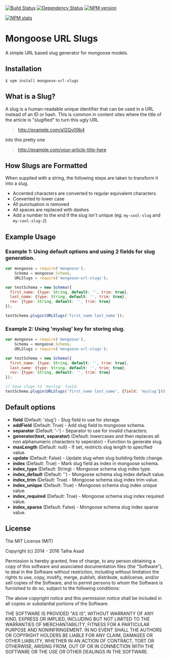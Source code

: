 [![Build Status](https://travis-ci.org/mindblaze/mongoose-url-slugs.png?branch=master)](https://travis-ci.org/mindblaze/mongoose-url-slugs)
[![Dependency Status](https://www.versioneye.com/user/projects/56a7673f7e03c7003ba3fc11/badge.svg)](https://www.versioneye.com/user/projects/56a7673f7e03c7003ba3fc11)
[![NPM version](https://badge.fury.io/js/mongoose-url-slugs.svg)](http://badge.fury.io/js/mongoose-url-slugs)

[![NPM stats](https://nodei.co/npm/mongoose-url-slugs.png?downloads=true)](https://www.npmjs.org/package/mongoose-url-slugs)

# Mongoose URL Slugs

A simple URL based slug generator for mongoose models.


## Installation

```
$ npm install mongoose-url-slugs
```

## What is a Slug?

A slug is a human-readable unique identifier that can be used in a URL instead of an ID or hash. This is common in content sites where the title of the article is "slugified" to turn this ugly URL

> http://example.com/a12Qv09b4

into this pretty one

> http://example.com/your-article-title-here

## How Slugs are Formatted

When supplied with a string, the following steps are taken to transform it into a slug.

- Accented characters are converted to regular equivalent characters.
- Converted to lower case
- All punctuation is removed
- All spaces are replaced with dashes
- Add a number to the end if the slug isn't unique (eg: `my-cool-slug` and `my-cool-slug-2`)

## Example Usage


### Example 1: Using default options and using 2 fields for slug generation.

```js
var mongoose = require('mongoose'),
    Schema = mongoose.Schema,
    URLSlugs = require('mongoose-url-slugs');

var testSchema = new Schema({
  first_name: {type: String, default: '', trim: true},
  last_name: {type: String, default: '', trim: true},
  rev: {type: String, default: '', trim: true}
});

testSchema.plugin(URLSlugs('first_name last_name'));
```

### Example 2: Using 'myslug' key for storing slug.

```js
var mongoose = require('mongoose'),
    Schema = mongoose.Schema,
    URLSlugs = require('mongoose-url-slugs');

var testSchema = new Schema({
  first_name: {type: String, default: '', trim: true},
  last_name: {type: String, default: '', trim: true},
  rev: {type: String, default: '', trim: true}
});

// Save slugs to 'myslug' field.
testSchema.plugin(URLSlugs('first_name last_name', {field: 'myslug'}));
```


## Default options

* **field** (Default: 'slug') - Slug field to use for storage.
* **addField** (Default: True) - Add slug field to mongoose schema.
* **separator** (Default: '-') - Separator to use for invalid characters.
* **generator(text, separator)** (Default: lowercases and then replaces all non alphanumeric characters to seperator) - Function to generate slug.
* **maxLength** (Default: null) - If set, restricts slug length to specified value.
* **update** (Default: False) - Update slug when slug building fields change.
* **index** (Default: True) - Mark slug field as index in mongoose schema.
* **index_type** (Default: String) - Mongoose schema slug index type.
* **index_default** (Default: '') - Mongoose schema slug index default value.
* **index_trim** (Default: True) - Mongoose schema slug index trim value.
* **index_unique** (Default: True) - Mongoose schema slug index unique value.
* **index_required** (Default: True) - Mongoose schema slug index required value.
* **index_sparse** (Default: False) - Mongoose schema slug index sparse value.

## License

The MIT License (MIT)

Copyright (c) 2014 - 2016 Talha Asad

Permission is hereby granted, free of charge, to any person obtaining a copy
of this software and associated documentation files (the "Software"), to deal
in the Software without restriction, including without limitation the rights
to use, copy, modify, merge, publish, distribute, sublicense, and/or sell
copies of the Software, and to permit persons to whom the Software is
furnished to do so, subject to the following conditions:

The above copyright notice and this permission notice shall be included in all
copies or substantial portions of the Software.

THE SOFTWARE IS PROVIDED "AS IS", WITHOUT WARRANTY OF ANY KIND, EXPRESS OR
IMPLIED, INCLUDING BUT NOT LIMITED TO THE WARRANTIES OF MERCHANTABILITY,
FITNESS FOR A PARTICULAR PURPOSE AND NONINFRINGEMENT. IN NO EVENT SHALL THE
AUTHORS OR COPYRIGHT HOLDERS BE LIABLE FOR ANY CLAIM, DAMAGES OR OTHER
LIABILITY, WHETHER IN AN ACTION OF CONTRACT, TORT OR OTHERWISE, ARISING FROM,
OUT OF OR IN CONNECTION WITH THE SOFTWARE OR THE USE OR OTHER DEALINGS IN THE
SOFTWARE.